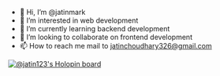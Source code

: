 - 👋 Hi, I’m @jatinmark
- 👀 I’m interested in web development
- 🌱 I’m currently learning backend development
- 💞️ I’m looking to collaborate on frontend development
- 📫 How to reach me mail to jatinchoudhary326@gmail.com

[![@jatin123's Holopin board](https://holopin.me/jatin123)](https://holopin.io/@jatin123)
<!---
jatinmark/jatinmark is a ✨ special ✨ repository because its `README.md` (this file) appears on your GitHub profile.
You can click the Preview link to take a look at your changes.
--->
